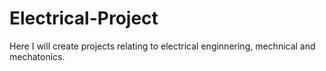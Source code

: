 # Electrical-Project
Here I will create projects relating to electrical enginnering, mechnical and mechatonics. 
